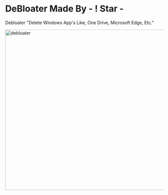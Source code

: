 # DeBloater Made By - ! Star -
Debloater "Delete Windows App's Like, One Drive, Microsoft Edge, Etc."


<img width="512" height="512" alt="debloater" src="https://github.com/user-attachments/assets/e291d29c-3402-4445-a0c7-faeb0a10ed05" />
